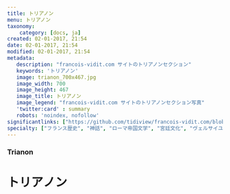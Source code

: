```yaml
---
title: トリアノン
menu: トリアノン
taxonomy:
    category: [docs, ja]
created: 02-01-2017, 21:54
date: 02-01-2017, 21:54
modified: 02-01-2017, 21:54
metadata:
   description: "francois-vidit.com サイトのトリアノンセクション"
   keywords: 'トリアノン'
   image: trianon_700x467.jpg
   image_width: 700
   image_height: 467
   image_title: トリアノン
   image_legend: "francois-vidit.com サイトのトリアノンセクション写真"
   'twitter:card' : summary
   robots: 'noindex, nofollow'
significantlinks: ["https://github.com/tidiview/francois-vidit.com/blob/develop/user/sites/docs/pages/01.reference/02.versailles/03.trianon/chapter.ja.md"]
specialty: ["フランス歴史", "神話", "ローマ帝国文学", "宮廷文化", "ヴェルサイユ宮殿", "トリアノン"]
---
```

### Trianon

# トリア<wbr>ノン